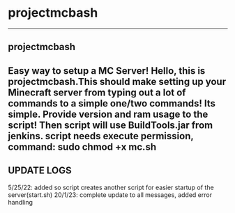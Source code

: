 # projectmcbash
-------------------------------
projectmcbash
-------------------------------
Easy way to setup a MC Server!
Hello, this is projectmcbash.This should make setting up your Minecraft server from typing out a lot of commands to a simple one/two commands! 
Its simple. Provide version and ram usage to the script! Then script will use BuildTools.jar from jenkins.
script needs execute permission, command: sudo chmod +x mc.sh
-----------------------------
UPDATE LOGS
-----------------------------
5/25/22: added so script creates another script for easier startup of the server(start.sh)
20/1/23: complete update to all messages, added error handling
